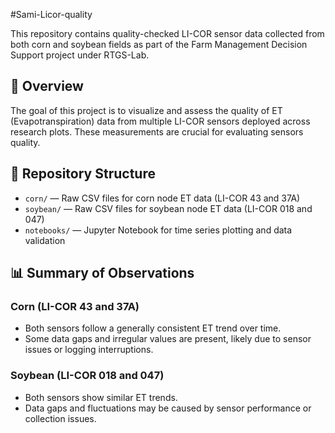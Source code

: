 #Sami-Licor-quality

This repository contains quality-checked LI-COR sensor data collected from both corn and soybean fields as part of the Farm Management Decision Support project under RTGS-Lab.

## 📄 Overview

The goal of this project is to visualize and assess the quality of ET (Evapotranspiration) data from multiple LI-COR sensors deployed across research plots. These measurements are crucial for evaluating sensors quality.

## 📁 Repository Structure
- `corn/` — Raw CSV files for corn node ET data (LI-COR 43 and 37A)
- `soybean/` — Raw CSV files for soybean node ET data (LI-COR 018 and 047)
- `notebooks/` — Jupyter Notebook for time series plotting and data validation

## 📊 Summary of Observations

### Corn (LI-COR 43 and 37A)
- Both sensors follow a generally consistent ET trend over time.
- Some data gaps and irregular values are present, likely due to sensor issues or logging interruptions.

### Soybean (LI-COR 018 and 047)
- Both sensors show similar ET trends.
- Data gaps and fluctuations may be caused by sensor performance or collection issues.

